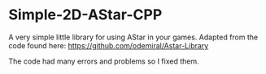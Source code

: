 # Simple-2D-AStar-CPP
A very simple little library for using AStar in your games. Adapted from the code found here: https://github.com/odemiral/Astar-Library


The code had many errors and problems so I fixed them.
